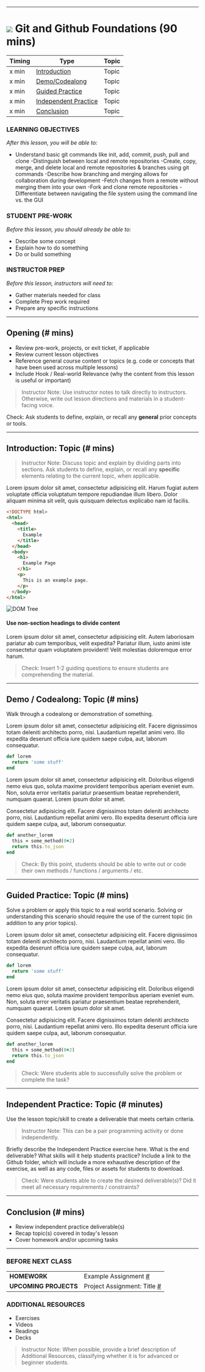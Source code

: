 
---
# ![](https://ga-dash.s3.amazonaws.com/production/assets/logo-9f88ae6c9c3871690e33280fcf557f33.png) Git and Github Foundations (90 mins)

| Timing | Type | Topic |
| --- | --- | --- |
| x min | [Introduction](#introduction) | Topic |
| x min | [Demo/Codealong](#demo) | Topic |
| x min | [Guided Practice](#guided-practice) | Topic |
| x min | [Independent Practice](#ind-practice) | Topic |
| x min | [Conclusion](#conclusion) |Topic |

### LEARNING OBJECTIVES
*After this lesson, you will be able to:*
- Understand basic git commands like init, add, commit, push, pull and clone
-Distinguish between local and remote repositories 
-Create, copy, merge, and delete local and remote repositories & branches using git commands
-Describe how branching and merging allows for collaboration during development 
-Fetch changes from a remote without merging them into your own
-Fork and clone remote repositories
-Differentiate between navigating the file system using the command line vs. the GUI


### STUDENT PRE-WORK
*Before this lesson, you should already be able to:*
- Describe some concept
- Explain how to do something
- Do or build something

### INSTRUCTOR PREP
*Before this lesson, instructors will need to:*
- Gather materials needed for class
- Complete Prep work required
- Prepare any specific instructions

---
<a name="opening"></a>
## Opening (# mins)
- Review pre-work, projects, or exit ticket, if applicable
- Review current lesson objectives
- Reference general course content or topics (e.g. code or concepts that have been used across multiple lessons)
- Include Hook / Real-world Relevance (why the content from this lesson is useful or important)

> Instructor Note: Use instructor notes to talk directly to instructors. Otherwise, write out lesson directions and materials in a student-facing voice.

Check: Ask students to define, explain, or recall any **general** prior concepts or tools.

***

<a name="introduction"></a>
## Introduction: Topic (# mins)

> Instructor Note: Discuss topic and explain by dividing parts into sections. Ask students to define, explain, or recall any **specific** elements relating to the current topic, when applicable.

Lorem ipsum dolor sit amet, consectetur adipisicing elit. Harum fugiat autem voluptate officia voluptatum tempore repudiandae illum libero. Dolor aliquam minima sit velit, quis quisquam delectus explicabo nam id facilis.

<!--Testing comments-->

```html
<!DOCTYPE html>
<html>
  <head>
    <title>
      Example
    </title>
  </head>
  <body>
    <h1>
      Example Page
    </h1>
    <p>
      This is an example page.
    </p>
  </body>
</html>
```
![DOM Tree](http://www.computerhope.com/jargon/d/dom1.jpg)

#### Use non-section headings to divide content
Lorem ipsum dolor sit amet, consectetur adipisicing elit. Autem laboriosam pariatur ab cum temporibus, velit expedita? Pariatur illum, iusto animi iste consectetur quam voluptatem provident! Velit molestias doloremque error harum.

> Check: Insert 1-2 guiding questions to ensure students are comprehending the material.

***

<a name="demo"></a>
## Demo / Codealong: Topic (# mins)
Walk through a codealong or demonstration of something.

Lorem ipsum dolor sit amet, consectetur adipisicing elit. Facere dignissimos totam deleniti architecto porro, nisi. Laudantium repellat animi vero. Illo expedita deserunt officia iure quidem saepe culpa, aut, laborum consequatur.

```ruby
def lorem
  return 'some stuff'
end
```

Lorem ipsum dolor sit amet, consectetur adipisicing elit. Doloribus eligendi nemo eius quo, soluta maxime provident temporibus aperiam eveniet eum. Non, soluta error veritatis pariatur praesentium beatae reprehenderit, numquam quaerat. Lorem ipsum dolor sit amet.

Consectetur adipisicing elit. Facere dignissimos totam deleniti architecto porro, nisi. Laudantium repellat animi vero. Illo expedita deserunt officia iure quidem saepe culpa, aut, laborum consequatur.

```ruby
def another_lorem
  this = some_method(0+2)
  return this.to_json
end
```

> Check: By this point, students should be able to write out or code their own methods / functions / arguments / etc.

***

<a name="guided-practice"></a>
## Guided Practice: Topic (# mins)
Solve a problem or apply this topic to a real world scenario. Solving or understanding this scenario should require the use of the current topic (in addition to any prior topics).

Lorem ipsum dolor sit amet, consectetur adipisicing elit. Facere dignissimos totam deleniti architecto porro, nisi. Laudantium repellat animi vero. Illo expedita deserunt officia iure quidem saepe culpa, aut, laborum consequatur.

```ruby
def lorem
  return 'some stuff'
end
```

Lorem ipsum dolor sit amet, consectetur adipisicing elit. Doloribus eligendi nemo eius quo, soluta maxime provident temporibus aperiam eveniet eum. Non, soluta error veritatis pariatur praesentium beatae reprehenderit, numquam quaerat. Lorem ipsum dolor sit amet.

Consectetur adipisicing elit. Facere dignissimos totam deleniti architecto porro, nisi. Laudantium repellat animi vero. Illo expedita deserunt officia iure quidem saepe culpa, aut, laborum consequatur.

```ruby
def another_lorem
  this = some_method(0+2)
  return this.to_json
end
```
> Check: Were students able to successfully solve the problem or complete the task?

***

<a name="ind-practice"></a>
## Independent Practice: Topic (# minutes)
Use the lesson topic/skill to create a deliverable that meets certain criteria.

> Instructor Note: This can be a pair programming activity or done independently.

Briefly describe the Independent Practice exercise here.  What is the end deliverable?  What skills will it help students practice?  Include a link to the Github folder, which will include a more exhaustive description of the exercise, as well as any code, files or assets for students to download.

> Check: Were students able to create the desired deliverable(s)? Did it meet all necessary requirements / constraints?

***

<a name="conclusion"></a>
## Conclusion (# mins)
- Review independent practice deliverable(s)
- Recap topic(s) covered in today's lesson
- Cover homework and/or upcoming tasks

***

### BEFORE NEXT CLASS
|   |   |
|---|---|
| **HOMEWORK** | Example Assignment [#](Instructions)  |
| **UPCOMING PROJECTS**  | Project Assignment: Title [#](Instructions)  |

### ADDITIONAL RESOURCES
- Exercises
- Videos
- Readings
- Decks

> Instructor Note: When possible, provide a brief description of Additional Resources, classifying whether it is for advanced or beginner students.  

